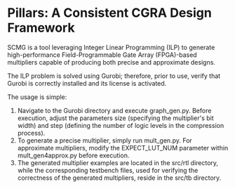 Pillars: A Consistent CGRA Design Framework
=====================
SCMG is a tool leveraging Integer Linear Programming (ILP) to generate high-performance Field-Programmable Gate Array (FPGA)-based multipliers capable of producing both precise and approximate designs. 

The ILP problem is solved using Gurobi; therefore, prior to use, verify that Gurobi is correctly installed and its license is activated. 

The usage is simple: 
1) Navigate to the Gurobi directory and execute graph_gen.py. Before execution, adjust the parameters size (specifying the multiplier's bit width) and step (defining the number of logic levels in the compression process). 
2) To generate a precise multiplier, simply run mult_gen.py. For approximate multipliers, modify the EXPECT_LUT_NUM parameter within mult_gen4approx.py before execution. 
3) The generated multiplier examples are located in the src/rtl directory, while the corresponding testbench files, used for verifying the correctness of the generated multipliers, reside in the src/tb directory.


